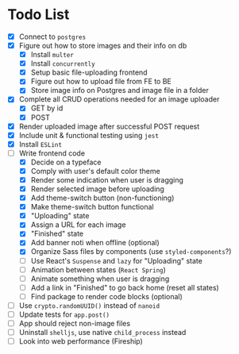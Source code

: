 # Todo List

- [x] Connect to `postgres`
- [x] Figure out how to store images and their info on db
  - [x] Install `multer`
  - [x] Install `concurrently`
  - [x] Setup basic file-uploading frontend
  - [x] Figure out how to upload file from FE to BE
  - [x] Store image info on Postgres and image file in a folder
- [x] Complete all CRUD operations needed for an image uploader
  - [x] GET by id
  - [x] POST
- [x] Render uploaded image after successful POST request
- [x] Include unit & functional testing using `jest`
- [x] Install `ESLint`
- [ ] Write frontend code
  - [x] Decide on a typeface
  - [x] Comply with user's default color theme
  - [x] Render some indication when user is dragging
  - [x] Render selected image before uploading
  - [x] Add theme-switch button (non-functioning)
  - [x] Make theme-switch button functional
  - [x] "Uploading" state
  - [x] Assign a URL for each image
  - [x] "Finished" state
  - [x] Add banner noti when offline (optional)
  - [x] Organize Sass files by components (use `styled-components`?)
  - [ ] Use React's `Suspense` and `lazy` for "Uploading" state
  - [ ] Animation between states (`React Spring`)
  - [ ] Animate something when user is dragging
  - [ ] Add a link in "Finished" to go back home (reset all states)
  - [ ] Find package to render code blocks (optional)
- [ ] Use `crypto.randomUUID()` instead of `nanoid`
- [ ] Update tests for `app.post()`
- [ ] App should reject non-image files
- [ ] Uninstall `shelljs`, use native `child_process` instead
- [ ] Look into web performance (Fireship)

